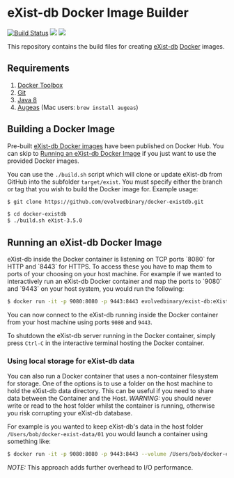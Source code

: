 # eXist-db Docker Image Builder

[![Build Status](https://travis-ci.org/evolvedbinary/docker-existdb.svg?branch=master)](https://travis-ci.org/evolvedbinary/docker-existdb)
[![](https://images.microbadger.com/badges/version/evolvedbinary/exist-db.svg)](https://microbadger.com/images/evolvedbinary/exist-db "Get your own version badge on microbadger.com")
[![](https://images.microbadger.com/badges/image/evolvedbinary/exist-db.svg)](https://microbadger.com/images/evolvedbinary/exist-db "Get your own image badge on microbadger.com")

This repository contains the build files for creating [eXist-db](https://www.exist-db.org) [Docker](https://docker.com) images.

## Requirements

1. [Docker Toolbox](https://www.docker.com/products/docker-toolbox)
2. [Git](https://git-scm.com/download)
3. [Java 8](http://www.oracle.com/technetwork/java/javase/downloads/index.html)
4. [Augeas](http://augeas.net/) (Mac users: `brew install augeas`)

## Building a Docker Image

Pre-built [eXist-db Docker images](http://docker.io/evolvedbinary/exist-db) have been published on Docker Hub. You can skip to [Running an eXist-db Docker Image](#running) if you just want to use the provided Docker images.

You can use the `./build.sh` script which will clone or update eXist-db from GitHub into the subfolder `target/exist`. You must specify either the branch or tag that you wish to build the Docker image for. Example usage:

```bash
$ git clone https://github.com/evolvedbinary/docker-existdb.git

$ cd docker-existdb
$ ./build.sh eXist-3.5.0
```

## Running an eXist-db Docker Image

<a name="running"/>
eXist-db inside the Docker container is listening on TCP ports `8080` for HTTP and `8443` for HTTPS. To access these you have to map them to ports of your choosing on your host machine. For example if we wanted to interactively run an eXist-db Docker container and map the ports to `9080` and `9443` on your host system, you would run the following:


```bash
$ docker run -it -p 9080:8080 -p 9443:8443 evolvedbinary/exist-db:eXist-3.5.0
```

You can now connect to the eXist-db running inside the Docker container from your host machine using ports `9080` and `9443`.

To shutdown the eXist-db server running in the Docker container, simply press `Ctrl-C` in the interactive terminal hosting the Docker container.

### Using local storage for eXist-db data

You can also run a Docker container that uses a non-container filesystem for storage. One of the options is to use a folder on the host machine to hold the eXist-db data directory.
This can be useful if you need to share data between the Container and the Host. *WARNING:* you should never write or read to the host folder whilst the container is running, otherwise you risk corrupting your eXist-db database.

For example is you wanted to keep eXist-db's data in the host folder `/Users/bob/docker-exist-data/01` you would launch a container using something like:

```bash
$ docker run -it -p 9080:8080 -p 9443:8443 --volume /Users/bob/docker-exist-data/01:/exist-data evolvedbinary/exist-db:eXist-3.5.0
```

*NOTE:* This approach adds further overhead to I/O performance.


